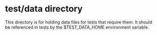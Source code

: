 # test/data directory

This directory is for holding data files for tests that require them.
It should be referenced in tests by the $TEST_DATA_HOME environment variable.
